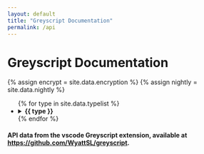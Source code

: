 ```yaml
---
layout: default
title: "Greyscript Documentation"
permalink: /api
---
```

# Greyscript Documentation
{% assign encrypt = site.data.encryption %}
{% assign nightly = site.data.nightly %}
<ul>
{% for type in site.data.typelist %}
  <li><details><summary><b>{{ type }}</b></summary><ul>
  {% for func in site.data.functions[type] %}
    {% assign args = site.data.arguments[type][func] %}
    {% assign desc = site.data.descriptions[type][func] %}
    {% assign examples = site.data.examples[type][func] %}
    {% assign returns = site.data.returns[type][func] %}
    {% capture argdata %}
        {% for a in args %}
            {% if a.optional %}
?{{ a.name }}:{{ a.type }}, 
            {% else %}
{{ a.name }}:{{ a.type }}, 
            {% endif %}
        {% endfor %}
    {% endcapture %}
    {% capture retdata %}
        {% for r in returns %}
            {% if r.subType %}
{{ r.type }}[{{ r.subType }}] | 
            {% else %}
{{ r.type }} | 
            {% endif %}
        {% endfor %}
    {% endcapture %}
    {% assign argdata = argdata | strip_newlines | strip %}
    {% assign retdata = retdata | strip_newlines | strip %}
    {% assign x = argdata | size | minus:1 %}
    {% assign y = retdata | size | minus:2 %}
    {% assign z = argdata | size %}
    {% if z > 1 %}
        {% assign p1 = "(" %}
        {% assign p2 = ")" %}
    {% endif %}
    {% if type != "General" %}
<li><details><summary>{{ type }}.{{ func }}{{ p1 }}{{ argdata | slice: 0, x}}{{ p2 }} : {{ retdata | slice: 0, y}}</summary>
    {% endif %}
    {% if type == "General" %}
<li><details><summary>{{ func }}{{ p1 }}{{ argdata | slice: 0, x}}{{ p2 }} : {{ retdata | slice: 0, y}}</summary>
    {% endif %}
{% if encrypt contains func %}
> **Note:** This method cannot be used in encryption configuration.
{% endif %}
{% if nightly contains func %}
> **NIGHTLY BUILD**: This function is only available in the nightly (or experimental?) branch of the game. It is subject to change at any time.
{% endif %}
{{ desc }}
{% for ex in examples %}
```lua
{{ ex }}
```
{% endfor %}
</details></li>
  {% endfor %}
  </ul></details></li>
{% endfor %}
</ul>

#### API data from the vscode Greyscript extension, available at https://github.com/WyattSL/greyscript.
